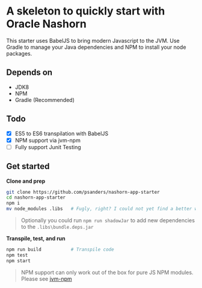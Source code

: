 # A skeleton to quickly start with Oracle Nashorn

This starter uses BabelJS to bring modern Javascript to the JVM. Use Gradle to manage your Java dependencies
and NPM to install your node packages.

## Depends on

- JDK8
- NPM
- Gradle (Recommended)

## Todo

- [x] ES5 to ES6 transpilation with BabelJS
- [x] NPM support via jvm-npm
- [ ] Fully support Junit Testing

## Get started

**Clone and prep**

```bash
git clone https://github.com/psanders/nashorn-app-starter
cd nashorn-app-starter
npm i
mv node_modules .libs   # Fugly, right? I could not yet find a better way to do this
```

> Optionally you could run `npm run shadowJar` to add new dependencies to the `.libs\bundle.deps.jar`

**Transpile, test, and run**

```bash
npm run build           # Transpile code
npm test
npm start
```

> NPM support can only work out of the box for pure JS NPM modules. Please see [jvm-npm](https://github.com/nodyn/jvm-npm)
